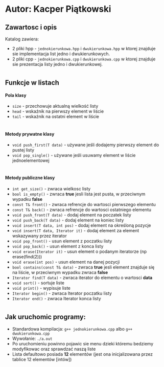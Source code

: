 # Autor: Kacper Piątkowski #

## Zawartosc i opis ##

Katalog zawiera:

* 2 pliki hpp - `jednokierunkowa.hpp` i `dwukierunkowa.hpp` w ktorej znajduje sie implementacja list jedno i dwukierunkowych.
* 2 pliki cpp - `jednokierunkowa.cpp` i `dwukierunkowa.cpp` w ktorej znajduje sie prezentacja listy jedno i dwukierunkowej.

#

## Funkcje w listach ##

#### Pola klasy
* `size` - przechowuje aktualną wielkość listy
* `head` - wskaźnik na pierwszy element w liście
* `tail` - wskaźnik na ostatni element w liście

#

#### Metody prywatne klasy
* `void push_first(T data)` - używane jeśli dodajemy pierwszy element do pustej listy
* `void pop_single()` - używane jeśli usuwamy element w liście jednoelementowej

#

#### Metody publiczne klasy
* `int get_size()` - zwraca wielkosc listy
* `bool is_empty()` - zwraca **true** jesli lista jest pusta, w przeciwnym wypadku **false**
* `const T& front()` - zwraca refrencje do wartosci pierwszego elementu
* `const T& back()` - zwraca refrencje do wartosci ostatniego elementu
* `void push_front(T data)` - dodaj element na poczatek listy
* `void push_back(T data)` - dodaj element na koniec listy
* `void insert(T data, int pos)` - dodaj element na określoną pozycje
* `void insert(T data, Iterator it)` - dodaj element za element wskazywany przez iterator
* `void pop_front()` - usun element z poczatku listy
* `void pop_back()` - usun element z konca listy
* `void erase(Iterator it)` - usun element o podanym iteratorze (np erase(find(2)))
* `void erase(int pos)` - usun element na danej pozycji
* `bool contains(const T& data)` - zwraca **true** jesli element znajduje się na liście, w przeciwnym wypadku zwraca **false** 
* `Iterator find(T data)` - zwraca iterator do elementu o wartosci **data**
* `void sort()` - sortuje liste
* `void print()` - wypisuje liste
* `Iterator begin()` - zwraca Iterator poczatku listy
* `Iterator end()` - zwraca Iterator konca listy

#

## Jak uruchomic programy:

* Standardowa kompilacja:
        `g++ jednokierunkowa.cpp` albo `g++ dwukierunkowa.cpp`
* Wywołanie:
        `./a.out`
* Po uruchomieniu powinno pojawic sie menu dzieki któremu bedziemy modyfikowac oraz sprawdzać naszą liste
* Lista defaultowo posiada **12** elementów (jest ona inicjalizowana przez tablice 12 elementów [intów])

#